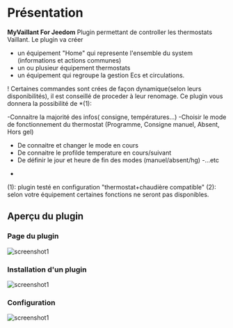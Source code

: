 # Présentation

**MyVaillant For Jeedom** 
Plugin permettant de controller les thermostats Vaillant.
Le plugin va créer 
- un équipement "Home" qui represente l'ensemble du system (informations et actions communes)
- un ou plusieur équipement thermostats
- un équipement qui regroupe la gestion Ecs et circulations.

! Certaines commandes sont crées de façon dynamique(selon leurs disponibilités), il est conseillé de proceder à leur renomage.
Ce plugin vous donnera la possibilité de *(1):

-Connaitre la majorité des infos( consigne, températures...)
-Choisir le mode de fonctionnement du thermostat (Programme, Consigne manuel, Absent, Hors gel)
- De connaitre et changer le mode en cours
- De connaitre le profilde temperature en cours/suivant  
- De définir le jour et heure de fin des modes (manuel/absent/hg)
-...etc


*
(1): plugin testé en configuration "thermostat+chaudière compatible"
(2): selon votre équipement certaines fonctions ne seront pas disponibles.


## Aperçu du plugin

### Page du plugin
![screenshot1](https://limad.github.io/plugins-docs/plugin-MyVaillant/images/MyVaillant_doc10.PNG)

### Installation d'un plugin
![screenshot1](https://limad.github.io/plugins-docs/plugin-MyVaillant/images/MyVaillant_doc1.PNG)

### Configuration
![screenshot1](https://limad.github.io/plugins-docs/plugin-MyVaillant/images/MyVaillant_doc2.PNG)
